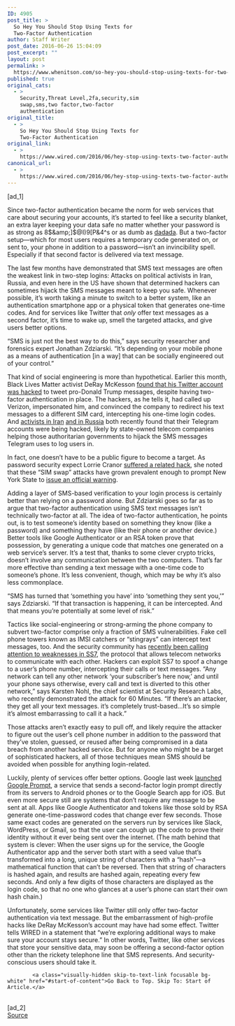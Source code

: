 ```yaml
---
ID: 4905
post_title: >
  So Hey You Should Stop Using Texts for
  Two-Factor Authentication
author: Staff Writer
post_date: 2016-06-26 15:04:09
post_excerpt: ""
layout: post
permalink: >
  https://www.whenitson.com/so-hey-you-should-stop-using-texts-for-two-factor-authentication/
published: true
original_cats:
  - >
    Security,Threat Level,2fa,security,sim
    swap,sms,two factor,two-factor
    authentication
original_title:
  - >
    So Hey You Should Stop Using Texts for
    Two-Factor Authentication
original_link:
  - >
    https://www.wired.com/2016/06/hey-stop-using-texts-two-factor-authentication/
canonical_url:
  - >
    https://www.wired.com/2016/06/hey-stop-using-texts-two-factor-authentication/
---
```

 [ad_1]
<br><div id=""><p>Since two-factor authentication became the norm for web services that care about securing your accounts, it’s started to feel like a security blanket, an extra layer keeping your data safe no matter whether your password is as strong as 8$&amp;]$@I)9[P&amp;4^s or as dumb as <a href="http://www.wired.co.uk/article/mark-zuckerberg-hacked-password-released" target="_blank">dadada</a>. But a two-factor setup—which for most users requires a temporary code generated on, or sent to, your phone in addition to a password—isn’t an invincibility spell. Especially if that second factor is delivered via text message.</p>
<p>The last few months have demonstrated that SMS text messages are often the weakest link in two-step logins: Attacks on political activists in Iran, Russia, and even here in the US have shown that determined hackers can sometimes hijack the SMS messages meant to keep you safe. Whenever possible, it’s worth taking a minute to switch to a better system, like an authentication smartphone app or a physical token that generates one-time codes. And for services like Twitter that <em>only</em> offer text messages as a second factor, it’s time to wake up, smell the targeted attacks, and give users better options.</p>
<p>“SMS is just not the best way to do this,” says security researcher and forensics expert Jonathan Zdziarski. “It’s depending on your mobile phone as a means of authentication [in a way] that can be socially engineered out of your control.”</p>
<p>That kind of social engineering is more than hypothetical. Earlier this month, Black Lives Matter activist DeRay McKesson <a href="https://www.wired.com/2016/06/deray-twitter-hack-2-factor-isnt-enough/" target="_blank">found that his Twitter account was hacked</a> to tweet pro-Donald Trump messages, despite having two-factor authentication in place. The hackers, as he tells it, had called up Verizon, impersonated him, and convinced the company to redirect his text messages to a different SIM card, intercepting his one-time login codes. And <a href="https://www.fredericjacobs.com/blog/2016/01/14/sms-login/" target="_blank">activists in Iran</a> <a href="https://www.fredericjacobs.com/blog/2016/04/30/more-on-sms-logins/" target="_blank">and in Russia</a> both recently found that their Telegram accounts were being hacked, likely by state-owned telecom companies helping those authoritarian governments to hijack the SMS messages Telegram uses to log users in. </p>
<p>In fact, one doesn’t have to be a public figure to become a target. As password security expect Lorrie Cranor <a href="http://www.wired.com/2016/06/even-ftcs-lead-technologist-can-get-hacked/" target="_blank">suffered a related hack</a>, she noted that these “SIM swap” attacks have grown prevalent enough to prompt New York State to <a href="https://www.dos.ny.gov/consumerprotection/scams/att-sim.html" target="_blank">issue an official warning</a>. </p>
<p>Adding a layer of SMS-based verification to your login process is certainly better than relying on a password alone. But Zdziarski goes so far as to argue that two-factor authentication using SMS text messages isn’t technically two-factor at all. The idea of two-factor authentication, he points out, is to test someone’s identity based on something they know (like a password) and something they have (like their phone or another device.) Better tools like Google Authenticator or an RSA token prove that possession, by generating a unique code that matches one generated on a web service’s server. It’s a test that, thanks to some clever crypto tricks, doesn’t involve any communication between the two computers. That’s far more effective than sending a text message with a one-time code to someone’s phone. It’s less convenient, though, which may be why it’s also less commonplace.</p>
<p>“SMS has turned that ‘something you have’ into ‘something they sent you,'” says Zdziarski. “If that transaction is happening, it can be intercepted. And that means you’re potentially at some level of risk.”</p>
<p>Tactics like social-engineering or strong-arming the phone company to subvert two-factor comprise only a fraction of SMS vulnerabilities. Fake cell phone towers known as IMSI catchers or “stingrays” can intercept text messages, too. And the security community has <a href="https://www.wired.com/2016/04/the-critical-hole-at-the-heart-of-cell-phone-infrastructure/" target="_blank">recently been calling attention to weaknesses in SS7</a>, the protocol that allows telecom networks to communicate with each other. Hackers can exploit SS7 to spoof a change to a user’s phone number, intercepting their calls or text messages. “Any network can tell any other network ‘your subscriber’s here now,’ and until your phone says otherwise, every call and text is diverted to this other network,” says Karsten Nohl, the chief scientist at Security Research Labs, who recently demonstrated the attack for 60 Minutes. “If there’s an attacker, they get all your text messages. it’s completely trust-based…It’s so simple it’s almost embarrassing to call it a hack.”</p>
<p>Those attacks aren’t exactly easy to pull off, and likely require the attacker to figure out the user’s cell phone number in addition to the password that they’ve stolen, guessed, or reused after being compromised in a data breach from another hacked service. But for anyone who might be a target of sophisticated hackers, all of those techniques mean SMS should be avoided when possible for anything login-related.</p>
<p>Luckily, plenty of services offer better options. Google last week <a href="http://lifehacker.com/google-prompt-lets-you-use-two-factor-authentication-wi-1782413235" target="_blank">launched Google Prompt</a>, a service that sends a second-factor login prompt directly from its servers to Android phones or to the Google Search app for iOS. But even more secure still are systems that don’t require any message to be sent at all. Apps like Google Authenticator and tokens like those sold by RSA generate one-time-password codes that change ever few seconds. Those same exact codes are generated on the servers run by services like Slack, WordPress, or Gmail, so that the user can cough up the code to prove their identity without it ever being sent over the internet. (The math behind that system is clever: When the user signs up for the service, the Google Authenticator app and the server both start with a seed value that’s transformed into a long, unique string of characters with a “hash”—a mathematical function that can’t be reversed. Then that string of characters is hashed again, and results are hashed again, repeating every few seconds. And only a few digits of those characters are displayed as the login code, so that no one who glances at a user’s phone can start their own hash chain.)</p>
<p>Unfortunately, some services like Twitter still only offer two-factor authentication via text message. But the embarrassment of high-profile hacks like DeRay McKesson’s account may have had some effect. Twitter tells WIRED in a statement that “we’re exploring additional ways to make sure your account stays secure.” In other words, Twitter, like other services that store your sensitive data, may soon be offering a second-factor option other than the rickety telephone line that SMS represents. And security-conscious users should take it.</p>

			<a class="visually-hidden skip-to-text-link focusable bg-white" href="#start-of-content">Go Back to Top. Skip To: Start of Article.</a>

			
</div>
<br>[ad_2]
<br><a href="https://www.wired.com/2016/06/hey-stop-using-texts-two-factor-authentication/">Source </a>